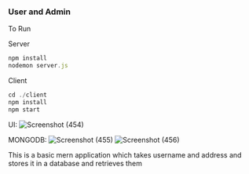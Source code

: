 ### User and Admin

To Run

Server
``` javascript 
npm install
nodemon server.js
```
Client
``` javascript
cd ./client
npm install
npm start
```
UI:
![Screenshot (454)](https://github.com/user-attachments/assets/4b21e05f-5061-4397-9297-1b2fd05f3937)

MONGODB:
![Screenshot (455)](https://github.com/user-attachments/assets/459788db-a4cc-4bed-88b5-93eb75966609)
![Screenshot (456)](https://github.com/user-attachments/assets/009a770b-0c3e-4847-b114-12d6cd63831e)


This is a basic mern application which takes username and address and stores it in a database and retrieves them
